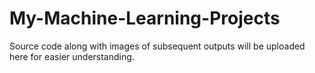 # My-Machine-Learning-Projects
Source code along with images of subsequent outputs will be uploaded here for easier understanding.
